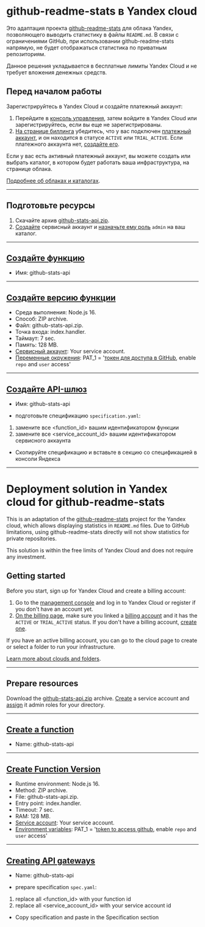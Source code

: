 # github-readme-stats в Yandex cloud

Это адаптация проекта [github-readme-stats](https://github.com/anuraghazra/github-readme-stats) для облака Yandex, позволяющего выводить статистику в файлы `README.md`. В связи с ограничениями GitHub, при использовании github-readme-stats напрямую, не будет отображаться статистика по приватным репозиториям.

Данное решения укладывается в бесплатные лимиты Yandex Cloud и не требует вложения денежных средств.

## Перед началом работы

Зарегистрируйтесь в Yandex Cloud и создайте платежный аккаунт:

1. Перейдите в [консоль управления](https://console.cloud.yandex.com/), затем войдите в Yandex Cloud или зарегистрируйтесь, если вы еще не зарегистрированы.
2. [На странице биллинга](https://console.cloud.yandex.com/billing) убедитесь, что у вас подключен [платежный аккаунт](https://cloud.yandex.ru/docs/billing/concepts/billing-account), и он находится в статусе `ACTIVE` или `TRIAL_ACTIVE`. Если платежного аккаунта нет, [создайте его](https://cloud.yandex.ru/docs/billing/quickstart/).

Если у вас есть активный платежный аккаунт, вы можете создать или выбрать каталог, в котором будет работать ваша инфраструктура, на странице облака.

[Подробнее об облаках и каталогах](https://cloud.yandex.ru/docs/resource-manager/concepts/resources-hierarchy).

---

## Подготовьте ресурсы

1. Скачайте архив [github-stats-api.zip](backend/functions/github-stats-api/github-stats-api.7z).
2. [Создайте](https://cloud.yandex.ru/docs/iam/operations/sa/create) сервисный аккаунт и [назначьте ему роль](https://cloud.yandex.ru/docs/iam/operations/sa/assign-role-for-sa) `admin` на ваш каталог.

---

## [Создайте функцию](https://cloud.yandex.ru/docs/functions/operations/function/function-create)

-   Имя: github-stats-api

---

## [Создайте версию функции](https://cloud.yandex.ru/docs/functions/operations/function/version-manage)

-   Среда выполнения: Node.js 16.
-   Способ: ZIP archive.
-   Файл: github-stats-api.zip.
-   Точка входа: index.handler.
-   Таймаут: 7 sec.
-   Память: 128 MB.
-   [Сервисный аккаунт](https://cloud.yandex.ru/docs/iam/concepts/users/service-accounts): Your service account.
-   [Переменные окружения](https://cloud.yandex.ru/docs/functions/concepts/runtime/environment-variables): PAT_1 = '[токен для доступа в GitHub](https://github.com/settings/tokens/new), enable `repo` and `user` access'

---

## [Создайте API-шлюз](https://cloud.yandex.ru/docs/api-gateway/operations/api-gw-create)

-   Имя: github-stats-api

-   подготовьте спецификацию `specification.yaml`:

1. замените все <function_id> вашим идентификатором функции
2. замените все <service_account_id> вашим идентификатором сервисного аккаунта

-   Скопируйте спецификацию и вставьте в секцию со спецификацией в консоли Яндекса

---

# Deployment solution in Yandex cloud for github-readme-stats

This is an adaptation of the [github-readme-stats](https://github.com/anuraghazra/github-readme-stats) project for the Yandex cloud, which allows displaying statistics in `README.md` files. Due to GitHub limitations, using github-readme-stats directly will not show statistics for private repositories.

This solution is within the free limits of Yandex Cloud and does not require any investment.

## Getting started

Before you start, sign up for Yandex Cloud and create a billing account:

1. Go to the [management console](https://console.cloud.yandex.com/) and log in to Yandex Cloud or register if you don't have an account yet.
2. [On the billing page](https://console.cloud.yandex.com/billing), make sure you linked a [billing account](https://cloud.yandex.com/en/docs/billing/concepts/billing-account) and it has the `ACTIVE` or `TRIAL_ACTIVE` status. If you don't have a billing account, [create one](https://cloud.yandex.com/en/docs/billing/quickstart/).

If you have an active billing account, you can go to the cloud page to create or select a folder to run your infrastructure.

[Learn more about clouds and folders](https://cloud.yandex.com/en/docs/resource-manager/concepts/resources-hierarchy).

---

## Prepare resources

Download the [github-stats-api.zip](backend/functions/github-stats-api/github-stats-api.7z) archive.
[Create](https://cloud.yandex.com/en/docs/iam/operations/sa/create) a service account and [assign](https://cloud.yandex.com/en/docs/iam/operations/sa/assign-role-for-sa) it admin roles for your directory.

---

## [Create a function](https://cloud.yandex.com/en/docs/functions/operations/function/function-create)

-   Name: github-stats-api

---

## [Create Function Version](https://cloud.yandex.com/en/docs/functions/operations/function/version-manage)

-   Runtime environment: Node.js 16.
-   Method: ZIP archive.
-   File: github-stats-api.zip.
-   Entry point: index.handler.
-   Timeout: 7 sec.
-   RAM: 128 MB.
-   [Service account](https://cloud.yandex.com/en/docs/iam/concepts/users/service-accounts): Your service account.
-   [Environment variables](https://cloud.yandex.com/en/docs/functions/concepts/runtime/environment-variables): PAT_1 = '[token to access github](https://github.com/settings/tokens/new), enable `repo` and `user` access'

---

## [Creating API gateways](https://cloud.yandex.com/en/docs/api-gateway/operations/api-gw-create)

-   Name: github-stats-api

-   prepare specification `spec.yaml`:

1. replace all <function_id> with your function id
2. replace all <service_account_id> with your service account id

-   Copy specification and paste in the Specification section
